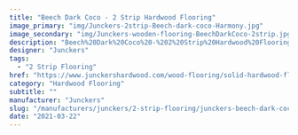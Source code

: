 ```yaml
---
title: "Beech Dark Coco - 2 Strip Hardwood Flooring"
image_primary: "img/Junckers-2strip-Beech-dark-coco-Harmony.jpg"
image_secondary: "img/Junckers-wooden-flooring-BeechDarkCoco-2strip.jpg"
description: "Beech%20Dark%20Coco%20-%202%20Strip%20Hardwood%20Flooring%0A%0AA%20Beech%202%20Strip%20Board%20toned%20with%20a%20slightly%20transparent%20dark%20brown%20stain.%0A%0AThis%20floor%20is%20also%20available%20as%20ships%20decking.%20The%20black%20neoprene%20strip%20placed%20between%20the%20boards%20adds%20a%20maritime%20look%20to%20the%20floor.%A0%0A%0AGET%20FREE%20SAMPLE%20OR%20QUOTE"
designer: "Junckers"
tags: 
  - "2 Strip Flooring"
href: "https://www.junckershardwood.com/wood-flooring/solid-hardwood-flooring/2-strip-wooden-flooring/product-page/beech-dark-coco-2-strip-hardwood-flooring"
category: "Hardwood Flooring"
subtitle: ""
manufacturer: "Junckers"
slug: "/manufacturers/junckers/2-strip-flooring/junckers-beech-dark-coco-2-strip-hardwood-flooring"
date: "2021-03-22"
---
```

